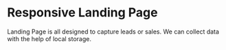 # Responsive Landing Page 
Landing Page is all designed to capture leads or sales. We can collect data with the help of local storage. 

